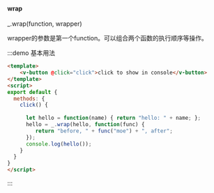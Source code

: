 #### wrap

_.wrap(function, wrapper) 

wrapper的参数是第一个function。可以组合两个函数的执行顺序等操作。

:::demo 基本用法
```html
<template>
    <v-button @click="click">click to show in console</v-button>
</template>
<script>
export default {
  methods: {
    click() {
      
      let hello = function(name) { return "hello: " + name; };
      hello = _.wrap(hello, function(func) {
         return "before, " + func("moe") + ", after";
      });
      console.log(hello());
    }
  }
}
</script>
```
:::
